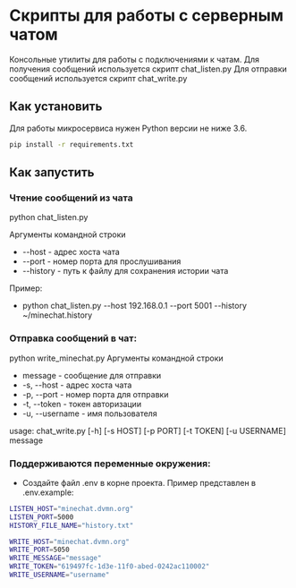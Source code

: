 # Скрипты для работы с серверным чатом

Консольные утилиты для работы с подключениями к чатам.
Для получения сообщений используется скрипт chat_listen.py
Для отправки сообщений используется скрипт chat_write.py


## Как установить

Для работы микросервиса нужен Python версии не ниже 3.6.

```bash
pip install -r requirements.txt
```

## Как запустить

### Чтение сообщений из чата
python chat_listen.py

Аргументы командной строки
- --host - адрес хоста чата
- --port - номер порта для прослушивания
- --history - путь к файлу для сохранения истории чата

Пример: 
- python chat_listen.py --host 192.168.0.1 --port 5001 --history ~/minechat.history

### Отправка сообщений в чат:

python write_minechat.py
Аргументы командной строки
- message - сообщение для отправки
- -s, --host - адрес хоста чата
- -p, --port - номер порта для отправки
- -t, --token - токен авторизации
- -u, --username - имя пользователя

usage: chat_write.py [-h] [-s HOST] [-p PORT] [-t TOKEN] [-u USERNAME] message

### Поддерживаются переменные окружения:
- Создайте файл .env в корне проекта. Пример представлен в .env.example:
```bash
LISTEN_HOST="minechat.dvmn.org"
LISTEN_PORT=5000
HISTORY_FILE_NAME="history.txt"

WRITE_HOST="minechat.dvmn.org"
WRITE_PORT=5050
WRITE_MESSAGE="message"
WRITE_TOKEN="619497fc-1d3e-11f0-abed-0242ac110002"
WRITE_USERNAME="username"
```
